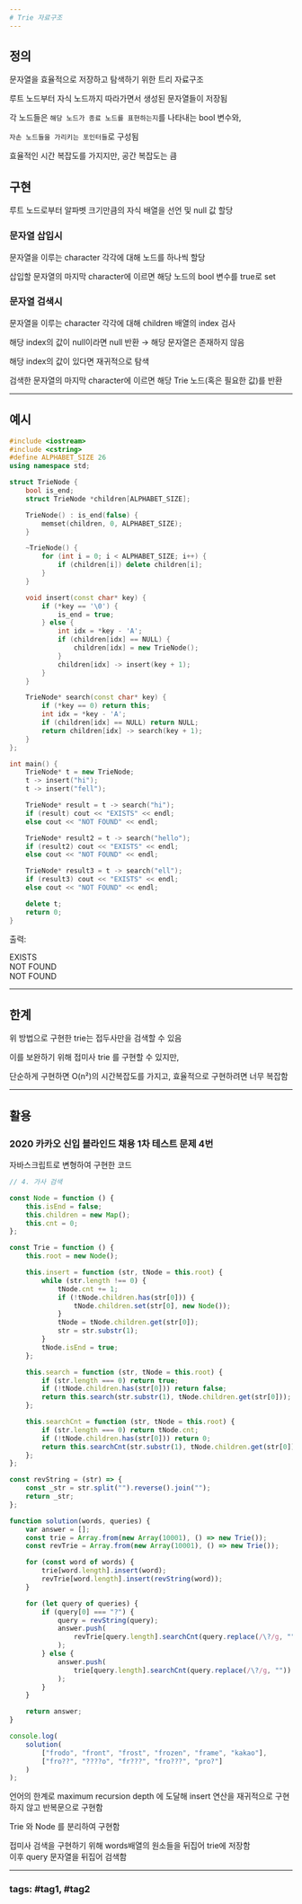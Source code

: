 ```yaml
---
# Trie 자료구조
---
```


## 정의

문자열을 효율적으로 저장하고 탐색하기 위한 트리 자료구조

루트 노드부터 자식 노드까지 따라가면서 생성된 문자열들이 저장됨

각 노드들은 `해당 노드가 종료 노드를 표현하는지`를  나타내는 bool 변수와,

`자손 노드들을 가리키는 포인터들`로 구성됨

효율적인 시간 복잡도를 가지지만, 공간 복잡도는 큼

## 구현

루트 노드로부터 알파벳 크기만큼의 자식 배열을 선언 및 null 값 할당

### 문자열 삽입시

문자열을 이루는 character 각각에 대해 노드를 하나씩 할당

삽입할 문자열의 마지막 character에 이르면 해당 노드의 bool 변수를 true로 set

### 문자열 검색시

문자열을 이루는 character 각각에 대해 children 배열의 index 검사

해당 index의 값이 null이라면 null 반환 → 해당 문자열은 존재하지 않음

해당 index의 값이 있다면 재귀적으로 탐색

검색한 문자열의 마지막 character에 이르면 해당 Trie 노드(혹은 필요한 값)를 반환

---

## 예시

```cpp
#include <iostream>
#include <cstring>
#define ALPHABET_SIZE 26
using namespace std;

struct TrieNode {
	bool is_end;
	struct TrieNode *children[ALPHABET_SIZE];

	TrieNode() : is_end(false) {
		memset(children, 0, ALPHABET_SIZE);
	}

	~TrieNode() {
		for (int i = 0; i < ALPHABET_SIZE; i++) {
			if (children[i]) delete children[i];
		}
	}

	void insert(const char* key) {
		if (*key == '\0') {
			is_end = true;
		} else {
			int idx = *key - 'A';
			if (children[idx] == NULL) {
				children[idx] = new TrieNode();
			}
			children[idx] -> insert(key + 1);
		}
	}

	TrieNode* search(const char* key) {
		if (*key == 0) return this;
		int idx = *key - 'A';
		if (children[idx] == NULL) return NULL;
		return children[idx] -> search(key + 1);
	}
};

int main() {
	TrieNode* t = new TrieNode;
	t -> insert("hi");
	t -> insert("fell");

	TrieNode* result = t -> search("hi");
	if (result) cout << "EXISTS" << endl;
	else cout << "NOT FOUND" << endl;

	TrieNode* result2 = t -> search("hello");
	if (result2) cout << "EXISTS" << endl;
	else cout << "NOT FOUND" << endl;

	TrieNode* result3 = t -> search("ell");
	if (result3) cout << "EXISTS" << endl;
	else cout << "NOT FOUND" << endl;

	delete t;
	return 0;
}
```

출력:

EXISTS  
NOT FOUND  
NOT FOUND  

---

## 한계

위 방법으로 구현한 trie는 접두사만을 검색할 수 있음

이를 보완하기 위해 접미사 trie 를 구현할 수 있지만,

단순하게 구현하면 O(n²)의 시간복잡도를 가지고, 효율적으로 구현하려면 너무 복잡함

---

## 활용

### 2020 카카오 신입 블라인드 채용 1차 테스트 문제 4번

자바스크립트로 변형하여 구현한 코드

```jsx
// 4. 가사 검색

const Node = function () {
	this.isEnd = false;
	this.children = new Map();
	this.cnt = 0;
};

const Trie = function () {
	this.root = new Node();

	this.insert = function (str, tNode = this.root) {
		while (str.length !== 0) {
			tNode.cnt += 1;
			if (!tNode.children.has(str[0])) {
				tNode.children.set(str[0], new Node());
			}
			tNode = tNode.children.get(str[0]);
			str = str.substr(1);
		}
		tNode.isEnd = true;
	};

	this.search = function (str, tNode = this.root) {
		if (str.length === 0) return true;
		if (!tNode.children.has(str[0])) return false;
		return this.search(str.substr(1), tNode.children.get(str[0]));
	};

	this.searchCnt = function (str, tNode = this.root) {
		if (str.length === 0) return tNode.cnt;
		if (!tNode.children.has(str[0])) return 0;
		return this.searchCnt(str.substr(1), tNode.children.get(str[0]));
	};
};

const revString = (str) => {
	const _str = str.split("").reverse().join("");
	return _str;
};

function solution(words, queries) {
	var answer = [];
	const trie = Array.from(new Array(10001), () => new Trie());
	const revTrie = Array.from(new Array(10001), () => new Trie());

	for (const word of words) {
		trie[word.length].insert(word);
		revTrie[word.length].insert(revString(word));
	}

	for (let query of queries) {
		if (query[0] === "?") {
			query = revString(query);
			answer.push(
				revTrie[query.length].searchCnt(query.replace(/\?/g, ""))
			);
		} else {
			answer.push(
				trie[query.length].searchCnt(query.replace(/\?/g, ""))
			);
		}
	}

	return answer;
}

console.log(
	solution(
		["frodo", "front", "frost", "frozen", "frame", "kakao"],
		["fro??", "????o", "fr???", "fro???", "pro?"]
	)
);
```

언어의 한계로 maximum recursion depth 에 도달해 insert 연산을 재귀적으로 구현하지 않고 반복문으로 구현함

Trie 와 Node 를 분리하여 구현함

접미사 검색을 구현하기 위해 words배열의 원소들을 뒤집어 trie에 저장함  
이후 query 문자열을 뒤집어 검색함

---
### tags: #tag1, #tag2